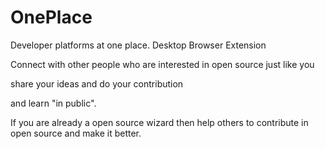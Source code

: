 # OnePlace

Developer platforms at one place. Desktop Browser Extension

Connect with other people who are interested in open source just like you

share your ideas and do your contribution

and learn "in public".

If you are already a open source wizard then help others to contribute in open source and make it better.
